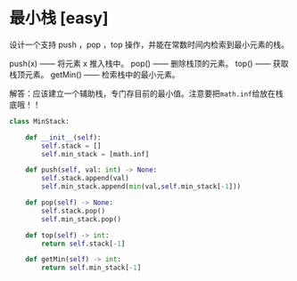 # 最小栈 [easy]

设计一个支持 push ，pop ，top 操作，并能在常数时间内检索到最小元素的栈。

push(x) —— 将元素 x 推入栈中。
pop() —— 删除栈顶的元素。
top() —— 获取栈顶元素。
getMin() —— 检索栈中的最小元素。



解答：应该建立一个辅助栈，专门存目前的最小值。注意要把`math.inf`给放在栈底哦！！

```python
class MinStack:

    def __init__(self):
        self.stack = []
        self.min_stack = [math.inf]

    def push(self, val: int) -> None:
        self.stack.append(val)
        self.min_stack.append(min(val,self.min_stack[-1]))

    def pop(self) -> None:
        self.stack.pop()
        self.min_stack.pop()

    def top(self) -> int:
        return self.stack[-1]

    def getMin(self) -> int:
        return self.min_stack[-1]
```

